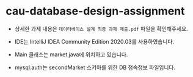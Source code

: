 # cau-database-design-assignment

- 상세한 과제 내용은 `데이터베이스 설계 최종 과제 제출.pdf` 파일을 확인해주세요.

- IDE는 IntelliJ IDEA Community Edition 2020.03를 사용하였습니다.

- Main 클래스는 market.java에 위치하고 있습니다.

- mysql.auth는 secondMarket 스키마를 위한 DB 접속정보 파일입니다.
